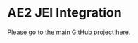 # AE2 JEI Integration

[Please go to the main GitHub project here.](https://github.com/Tamaized/AE2-JEI-Integration)
